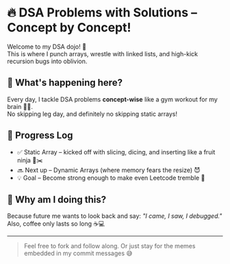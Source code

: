 # 🔥 DSA Problems with Solutions – Concept by Concept!

Welcome to my DSA dojo! 🥋  
This is where I punch arrays, wrestle with linked lists, and high-kick recursion bugs into oblivion.

## 🧠 What's happening here?

Every day, I tackle DSA problems **concept-wise** like a gym workout for my brain 🏋️‍♂️.  
No skipping leg day, and definitely no skipping static arrays!

## 📅 Progress Log

- ✅ Static Array – kicked off with slicing, dicing, and inserting like a fruit ninja 🍉✂️  
- 🔜 Next up – Dynamic Arrays (where memory fears the resize) 😈  
- 💡 Goal – Become strong enough to make even Leetcode tremble 😤

## 🤪 Why am I doing this?

Because future me wants to look back and say: 
_"I came, I saw, I debugged."_ 
Also, coffee only lasts so long ☕💻

---

> Feel free to fork and follow along.
> Or just stay for the memes embedded in my commit messages 😅

